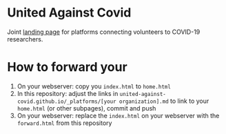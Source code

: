 United Against Covid
====================

Joint [landing page](united-against-covid.org) for platforms connecting volunteers to COVID-19 researchers.

How to forward your 
====================
1) On your webserver: copy you `index.html` to `home.html`
2) In this repository: adjust the links in `united-against-covid.github.io/_platforms/[your organization].md` to link to your `home.html` (or other subpages), commit and push
3) On your webserver: replace the `index.html` on your webserver with the `forward.html` from this repository
